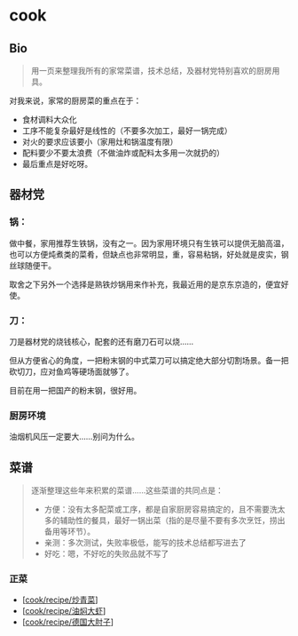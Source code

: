 # cook

## Bio

> 用一页来整理我所有的家常菜谱，技术总结，及器材党特别喜欢的厨房用具。

对我来说，家常的厨房菜的重点在于：

- 食材调料大众化
- 工序不能复杂最好是线性的（不要多次加工，最好一锅完成）
- 对火的要求应该要小（家用灶和锅温度有限）
- 配料要少不要太浪费（不做油炸或配料太多用一次就扔的）
- 最后重点是好吃呀。

## 器材党

### **锅**：

做中餐，家用推荐生铁锅，没有之一。因为家用环境只有生铁可以提供无脑高温，也可以方便炖煮类的菜肴，但缺点也非常明显，重，容易粘锅，好处就是皮实，钢丝球随便干。

取舍之下另外一个选择是熟铁炒锅用来作补充，我最近用的是京东京造的，便宜好使。

### **刀**：

刀是器材党的烧钱核心，配套的还有磨刀石可以烧……

但从方便省心的角度，一把粉末钢的中式菜刀可以搞定绝大部分切割场景。备一把砍切刀，应对鱼鸡等硬场面就够了。

目前在用一把国产的粉末钢，很好用。

### 厨房环境

油烟机风压一定要大……别问为什么。

## 菜谱

> 逐渐整理这些年来积累的菜谱……这些菜谱的共同点是：
> 
> - 方便：没有太多配菜或工序，都是自家厨房容易搞定的，且不需要洗太多的辅助性的餐具，最好一锅出菜（指的是尽量不要有多次烹饪，捞出备用等环节）。
> - 亲测：多次测试，失败率极低，能写的技术总结都写进去了
> - 好吃：嗯，不好吃的失败品就不写了

### 正菜

- [[cook/recipe/炒青菜]]
- [[cook/recipe/油焖大虾]]
- [[cook/recipe/德国大肘子]]

[//begin]: # "Autogenerated link references for markdown compatibility"
[cook/recipe/炒青菜]: cook/recipe/炒青菜 "炒青菜"
[cook/recipe/油焖大虾]: cook/recipe/油焖大虾 "油焖大虾"
[cook/recipe/德国大肘子]: cook/recipe/德国大肘子 "德国大肘子"
[//end]: # "Autogenerated link references"